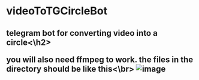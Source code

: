 # videoToTGCircleBot
<h2>telegram bot for converting video into a circle<\h2>

you will also need ffmpeg to work.
the files in the directory should be like this<\br>
![image](https://github.com/frizyyu/videoToTGCircleBot/assets/84192047/ed47b3ac-0002-4a4b-b04c-730cdabaa370)

